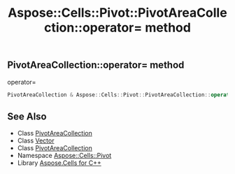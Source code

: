 ﻿---
title: Aspose::Cells::Pivot::PivotAreaCollection::operator= method
linktitle: operator=
second_title: Aspose.Cells for C++ API Reference
description: 'Aspose::Cells::Pivot::PivotAreaCollection::operator= method. operator= in C++.'
type: docs
weight: 300
url: /cpp/aspose.cells.pivot/pivotareacollection/operator_asm/
---
## PivotAreaCollection::operator= method


operator=

```cpp
PivotAreaCollection & Aspose::Cells::Pivot::PivotAreaCollection::operator=(const PivotAreaCollection &src)
```

## See Also

* Class [PivotAreaCollection](../)
* Class [Vector](../../../aspose.cells/vector/)
* Class [PivotAreaCollection](../)
* Namespace [Aspose::Cells::Pivot](../../)
* Library [Aspose.Cells for C++](../../../)
